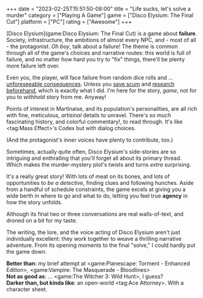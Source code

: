 +++
date = "2023-02-25T15:51:50-08:00"
title = "Life sucks, let's solve a murder"
category = ["Playing A Game"]
game = ["Disco Elysium: The Final Cut"]
platform = ["PC"]
rating = ["Awesome"]
+++

[Disco Elysium](game:Disco Elysium: The Final Cut) is a game about <b>failure</b>.  Society, infrastructure, the ambitions of almost every NPC, and - most of all - the protagonist.  <i>Oh boy</i>, talk about a failure!  The theme is common through all of the game's choices and narrative routes: this world is full of failure, and no matter how hard you try to "fix" things, there'll be plenty more failure left over.

Even you, the player, will face failure from random dice rolls and ... [unforeseeable consequences]($SiteBaseURL$2023/02/11/somewhere-between-disco-inferno-and-dantes-inferno/).  Unless you <a href="https://tvtropes.org/pmwiki/pmwiki.php/Main/SaveScumming">save scum</a> and <a href="https://discoelysium.fandom.com/">research beforehand</a>, which is exactly what I did.  I'm here for the story, <i>game</i>, not for you to <i>withhold</i> story from me.  Anyway!

Points of interest in Martinaise, and its population's personalities, are all rich with fine, meticulous, <i>artisinal</i> details to unravel.  There's <i>so much</i> fascinating history, and colorful commentary!, to read through.  It's like <tag:Mass Effect>'s Codex but with dialog choices.

(And the protagonist's inner voices have plenty to contribute, too.)

Sometimes, actually quite often, Disco Elysium's side-stories are so intriguing and enthralling that you'll forget all about its primary thread.  Which makes the murder-mystery plot's twists and turns <i>extra</i> surprising.

It's a really great story!  With lots of meat on its bones, and lots of opportunities to <i>be a detective</i>, finding clues and following hunches.  Aside from a handful of schedule constraints, the game excels at giving you a wide berth in where to go and what to do, letting you feel true <b>agency</b> in how the story unfolds.

Although its final two or three conversations are real walls-of-text, and droned on a bit for my taste.

The writing, the lore, and the voice acting of Disco Elysium aren't just individually excellent: they work together to weave a thrilling narrative adventure.  From its opening moments to the final "solve," I could hardly put the game down.

<b>Better than</b>: my brief attempt at <game:Planescape: Torment - Enhanced Edition>, <game:Vampire: The Masquerade - Bloodlines>  
<b>Not as good as</b>: ... <game:The Witcher 3: Wild Hunt>, I guess?  
<b>Darker than, but kinda like</b>: an open-world <tag:Ace Attorney>.  With a character sheet.
